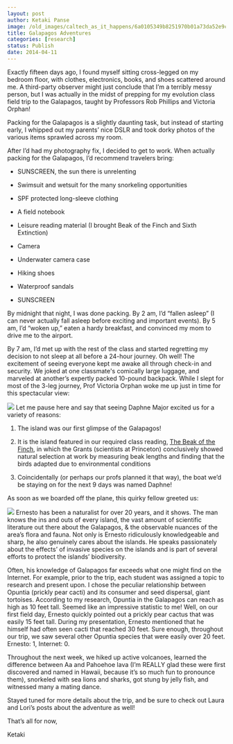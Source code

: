 ```yaml
---
layout: post
author: Ketaki Panse
image: /old_images/caltech_as_it_happens/6a0105349b8251970b01a73da52e9c970d.jpg
title: Galapagos Adventures
categories: [research]
status: Publish
date: 2014-04-11
---
```



Exactly fifteen days ago, I found myself sitting cross-legged on my bedroom floor, with clothes, electronics, books, and shoes scattered around me. A third-party observer might just conclude that I’m a terribly messy person, but I was actually in the midst of prepping for my evolution class field trip to the Galapagos, taught by Professors Rob Phillips and Victoria Orphan!

Packing for the Galapagos is a slightly daunting task, but instead of starting early, I whipped out my parents’ nice DSLR and took dorky photos of the various items sprawled across my room.

After I’d had my photography fix, I decided to get to work. When actually packing for the Galapagos, I’d recommend travelers bring:

- SUNSCREEN, the sun there is unrelenting

- Swimsuit and wetsuit for the many snorkeling opportunities

- SPF protected long-sleeve clothing

- A field notebook

- Leisure reading material (I brought Beak of the Finch and Sixth Extinction)

- Camera

- Underwater camera case

- Hiking shoes

- Waterproof sandals

- SUNSCREEN

By midnight that night, I was done packing. By 2 am, I’d “fallen asleep” (I can never actually fall asleep before exciting and important events). By 5 am, I’d “woken up,” eaten a hardy breakfast, and convinced my mom to drive me to the airport.

By 7 am, I’d met up with the rest of the class and started regretting my decision to not sleep at all before a 24-hour journey. Oh well! The excitement of seeing everyone kept me awake all through check-in and security. We joked at one classmate's comically large luggage, and marveled at another’s expertly packed 10-pound backpack. While I slept for most of the 3-leg journey, Prof Victoria Orphan woke me up just in time for this spectacular view:

![](/old_images/caltech_as_it_happens/6a0105349b8251970b01a3fcea7a1b970b.jpg)
Let me pause here and say that seeing Daphne Major excited us for a variety of reasons:

1. The island was our first glimpse of the Galapagos!

2. It is the island featured in our required class reading, [The Beak of the Finch](https://en.wikipedia.org/wiki/The_Beak_of_the_Finch), in which the Grants (scientists at Princeton) conclusively showed natural selection at work by measuring beak lengths and finding that the birds adapted due to environmental conditions

3. Coincidentally (or perhaps our profs planned it that way), the boat we’d be staying on for the next 9 days was named Daphne!

As soon as we boarded off the plane, this quirky fellow greeted us:

![](/old_images/caltech_as_it_happens/6a0105349b8251970b01a5119a22a7970c.jpg)
Ernesto has been a naturalist for over 20 years, and it shows. The man knows the ins and outs of every island, the vast amount of scientific literature out there about the Galapagos, &amp; the observable nuances of the area’s flora and fauna. Not only is Ernesto ridiculously knowledgeable and sharp, he also genuinely cares about the islands. He speaks passionately about the effects’ of invasive species on the islands and is part of several efforts to protect the islands’ biodiversity.

Often, his knowledge of Galapagos far exceeds what one might find on the Internet. For example, prior to the trip, each student was assigned a topic to research and present upon. I chose the peculiar relationship between Opuntia (prickly pear cacti) and its consumer and seed dispersal, giant tortoises. According to my research, Opuntia in the Galapagos can reach as high as 10 feet tall. Seemed like an impressive statistic to me! Well, on our first field day, Ernesto quickly pointed out a prickly pear cactus that was easily 15 feet tall. During my presentation, Ernesto mentioned that he himself had often seen cacti that reached 30 feet. Sure enough, throughout our trip, we saw several other Opuntia species that were easily over 20 feet. Ernesto: 1, Internet: 0.

Throughout the next week, we hiked up active volcanoes, learned the difference between Aa and Pahoehoe lava (I’m REALLY glad these were first discovered and named in Hawaii, because it’s so much fun to pronounce them), snorkeled with sea lions and sharks, got stung by jelly fish, and witnessed many a mating dance.

Stayed tuned for more details about the trip, and be sure to check out Laura and Lori’s posts about the adventure as well!

That’s all for now,

Ketaki

